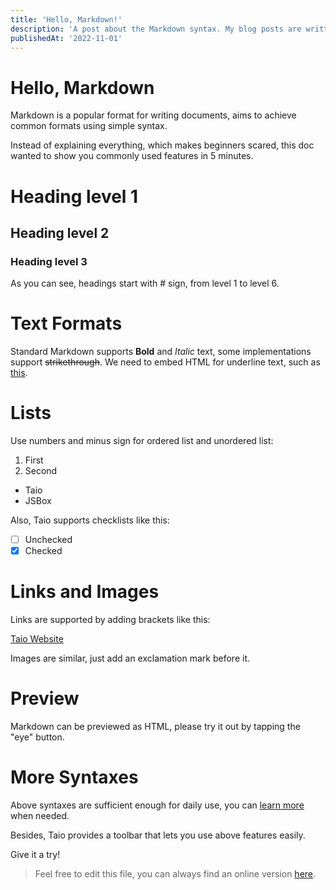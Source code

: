 ```yaml
---
title: 'Hello, Markdown!'
description: 'A post about the Markdown syntax. My blog posts are written in MDX (Markdown + React Components)'
publishedAt: '2022-11-01'
---
```


# Hello, Markdown

Markdown is a popular format for writing documents, aims to achieve common formats using simple syntax.

Instead of explaining everything, which makes beginners scared, this doc wanted to show you commonly used features in 5 minutes.

# Heading level 1

## Heading level 2

### Heading level 3

As you can see, headings start with # sign, from level 1 to level 6.

# Text Formats

Standard Markdown supports **Bold** and _Italic_ text, some implementations support ~~strikethrough~~. We need to embed HTML for underline text, such as <u>this</u>.

# Lists

Use numbers and minus sign for ordered list and unordered list:

1. First
2. Second

- Taio
- JSBox

Also, Taio supports checklists like this:

- [ ] Unchecked
- [x] Checked

# Links and Images

Links are supported by adding brackets like this:

[Taio Website](https://taio.app)

Images are similar, just add an exclamation mark before it.

# Preview

Markdown can be previewed as HTML, please try it out by tapping the "eye" button.

# More Syntaxes

Above syntaxes are sufficient enough for daily use, you can [learn more](https://daringfireball.net/projects/markdown/syntax) when needed.

Besides, Taio provides a toolbar that lets you use above features easily.

Give it a try!

> Feel free to edit this file, you can always find an online version [here](https://docs.taio.app/#/editor/hello-markdown).
